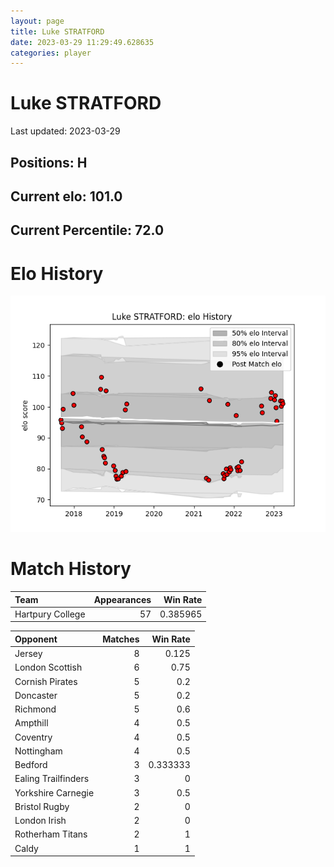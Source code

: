 ```yaml
---  
layout: page  
title: Luke STRATFORD  
date: 2023-03-29 11:29:49.628635  
categories: player  
---
```

# Luke STRATFORD


Last updated: 2023-03-29
## Positions: H

## Current elo: 101.0

## Current Percentile: 72.0

# Elo History


![elo history](history_LukeSTRATFORD.png)
# Match History


| Team             |   Appearances |   Win Rate |
|:-----------------|--------------:|-----------:|
| Hartpury College |            57 |   0.385965 |

| Opponent            |   Matches |   Win Rate |
|:--------------------|----------:|-----------:|
| Jersey              |         8 |   0.125    |
| London Scottish     |         6 |   0.75     |
| Cornish Pirates     |         5 |   0.2      |
| Doncaster           |         5 |   0.2      |
| Richmond            |         5 |   0.6      |
| Ampthill            |         4 |   0.5      |
| Coventry            |         4 |   0.5      |
| Nottingham          |         4 |   0.5      |
| Bedford             |         3 |   0.333333 |
| Ealing Trailfinders |         3 |   0        |
| Yorkshire Carnegie  |         3 |   0.5      |
| Bristol Rugby       |         2 |   0        |
| London Irish        |         2 |   0        |
| Rotherham Titans    |         2 |   1        |
| Caldy               |         1 |   1        |